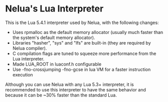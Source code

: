 # Nelua's Lua Interpreter

This is the Lua 5.4.1 interpreter used by Nelua, with the following changes:

* Uses rpmalloc as the default memory allocator (usually much faster than the system's default memory allocator).
* Libraries "hasher", "sys" and "lfs" are built-in (they are required by Nelua compiler).
* C compilation flags are tuned to squeeze more performance from the Lua interpreter.
* Made LUA_ROOT in luaconf.h configurable
* Use -fno-crossjumping -fno-gcse in lua VM for a faster instruction execution

Although you can use Nelua with any Lua 5.3+ interpreter,
it is recommended to use this interpreter to have the same behavior
and because it can be ~30% faster than the standard Lua.
